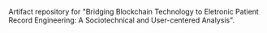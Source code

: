 Artifact repository for "Bridging Blockchain Technology to Eletronic Patient Record Engineering: A Sociotechnical and User-centered Analysis".
